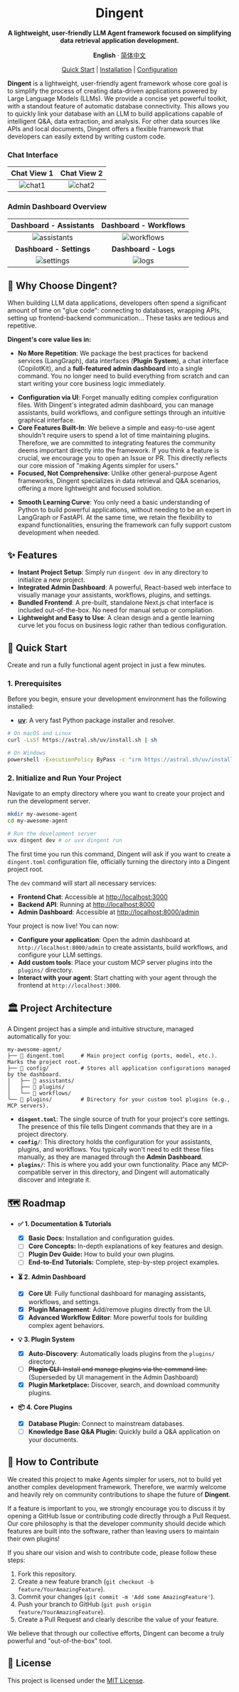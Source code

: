 <div align="center"><a name="readme-top"></a>

# Dingent

**A lightweight, user-friendly LLM Agent framework focused on simplifying data retrieval application development.**

**English** · [简体中文](./README.zh-CN.md)

[Quick Start](https://saya-ashen.github.io/Dingent/docs/intro%23quick-start)
|
[Installation](https://saya-ashen.github.io/Dingent/docs/getting-started/installation)
|
[Configuration](https://saya-ashen.github.io/Dingent/docs/getting-started/configuration)

</div>

**Dingent** is a lightweight, user-friendly agent framework whose core goal is to simplify the process of creating data-driven applications powered by Large Language Models (LLMs). We provide a concise yet powerful toolkit, with a standout feature of automatic database connectivity. This allows you to quickly link your database with an LLM to build applications capable of intelligent Q\&A, data extraction, and analysis. For other data sources like APIs and local documents, Dingent offers a flexible framework that developers can easily extend by writing custom code.

### Chat Interface

| Chat View 1 | Chat View 2 |
| :---: | :---: |
| ![chat1](./assets/Chart1.png) | ![chat2](./assets/Chart2.png) |

### Admin Dashboard Overview

| Dashboard - Assistants | Dashboard - Workflows |
| :---: | :---: |
| ![assistants](./assets/admin-assistants.png) | ![workflows](./assets/admin-workflows.png) |
| **Dashboard - Settings** | **Dashboard - Logs** |
| ![settings](./assets/admin-settings.png) | ![logs](./assets/admin-logs.png) |

## 🎯 Why Choose Dingent?

When building LLM data applications, developers often spend a significant amount of time on "glue code": connecting to databases, wrapping APIs, setting up frontend-backend communication... These tasks are tedious and repetitive.

**Dingent's core value lies in:**

  - **No More Repetition**: We package the best practices for backend services (LangGraph), data interfaces (**Plugin System**), a chat interface (CopilotKit), and a **full-featured admin dashboard** into a single command. You no longer need to build everything from scratch and can start writing your core business logic immediately.
  * **Configuration via UI**: Forget manually editing complex configuration files. With Dingent's integrated admin dashboard, you can manage assistants, build workflows, and configure settings through an intuitive graphical interface.
  * **Core Features Built-In**: We believe a simple and easy-to-use agent shouldn't require users to spend a lot of time maintaining plugins. Therefore, we are committed to integrating features the community deems important directly into the framework. If you think a feature is crucial, we encourage you to open an Issue or PR. This directly reflects our core mission of "making Agents simpler for users."
  * **Focused, Not Comprehensive**: Unlike other general-purpose Agent frameworks, Dingent specializes in data retrieval and Q\&A scenarios, offering a more lightweight and focused solution.
  - **Smooth Learning Curve**: You only need a basic understanding of Python to build powerful applications, without needing to be an expert in LangGraph or FastAPI. At the same time, we retain the flexibility to expand functionalities, ensuring the framework can fully support custom development when needed.

## ✨ Features

  * **Instant Project Setup**: Simply run `dingent dev` in any directory to initialize a new project.
  * **Integrated Admin Dashboard**: A powerful, React-based web interface to visually manage your assistants, workflows, plugins, and settings.
  * **Bundled Frontend**: A pre-built, standalone Next.js chat interface is included out-of-the-box. No need for manual setup or compilation.
  * **Lightweight and Easy to Use**: A clean design and a gentle learning curve let you focus on business logic rather than tedious configuration.

## 🚀 Quick Start

Create and run a fully functional agent project in just a few minutes.

### 1. Prerequisites

Before you begin, ensure your development environment has the following installed:

  * [**uv**](https://docs.astral.sh/uv/getting-started/installation/): A very fast Python package installer and resolver.

<!-- end list -->

```bash
# On macOS and Linux
curl -LsSf https://astral.sh/uv/install.sh | sh

# On Windows
powershell -ExecutionPolicy ByPass -c "irm https://astral.sh/uv/install.ps1 | iex"
```

### 2. Initialize and Run Your Project

Navigate to an empty directory where you want to create your project and run the development server.

```bash
mkdir my-awesome-agent
cd my-awesome-agent

# Run the development server
uvx dingent dev # or uvx dingent run
```

The first time you run this command, Dingent will ask if you want to create a `dingent.toml` configuration file, officially turning the directory into a Dingent project root.

The `dev` command will start all necessary services:

  * **Frontend Chat**: Accessible at [http://localhost:3000](http://localhost:3000)
  * **Backend API**: Running at [http://localhost:8000](http://localhost:8000)
  * **Admin Dashboard**: Accessible at [http://localhost:8000/admin](http://localhost:8000/admin)

Your project is now live\! You can now:

  * **Configure your application**: Open the admin dashboard at `http://localhost:8000/admin` to create assistants, build workflows, and configure your LLM settings.
  * **Add custom tools**: Place your custom MCP server plugins into the `plugins/` directory.
  * **Interact with your agent**: Start chatting with your agent through the frontend at `http://localhost:3000`.

## 🏛️ Project Architecture

A Dingent project has a simple and intuitive structure, managed automatically for you:

```plaintext
my-awesome-agent/
├── 📄 dingent.toml     # Main project config (ports, model, etc.). Marks the project root.
├── 📁 config/          # Stores all application configurations managed by the dashboard.
│   ├── 📁 assistants/
│   ├── 📁 plugins/
│   └── 📁 workflows/
└── 📁 plugins/         # Directory for your custom tool plugins (e.g., MCP servers).
```

  * **`dingent.toml`**: The single source of truth for your project's core settings. The presence of this file tells Dingent commands that they are in a project directory.
  * **`config/`**: This directory holds the configuration for your assistants, plugins, and workflows. You typically won't need to edit these files manually, as they are managed through the **Admin Dashboard**.
  * **`plugins/`**: This is where you add your own functionality. Place any MCP-compatible server in this directory, and Dingent will automatically discover and integrate it.

## 🗺️ Roadmap

  - **✅ 1. Documentation & Tutorials**

      - [x] **Basic Docs:** Installation and configuration guides.
      - [ ] **Core Concepts:** In-depth explanations of key features and design.
      - [ ] **Plugin Dev Guide:** How to build your own plugins.
      - [ ] **End-to-End Tutorials:** Complete, step-by-step project examples.

  - **⏳ 2. Admin Dashboard**

      - [x] **Core UI**: Fully functional dashboard for managing assistants, workflows, and settings.
      - [x] **Plugin Management**: Add/remove plugins directly from the UI.
      - [x] **Advanced Workflow Editor**: More powerful tools for building complex agent behaviors.

  - **💡 3. Plugin System**

      - [x] **Auto-Discovery**: Automatically loads plugins from the `plugins/` directory.
      - [ ] ~~**Plugin CLI:** Install and manage plugins via the command line.~~
       (Superseded by UI management in the Admin Dashboard)
      - [x] **Plugin Marketplace:** Discover, search, and download community plugins.

  - **📦 4. Core Plugins**

      - [x] **Database Plugin:** Connect to mainstream databases.
      - [ ] **Knowledge Base Q\&A Plugin:** Quickly build a Q\&A application on your documents.

## 🤝 How to Contribute

We created this project to make Agents simpler for users, not to build yet another complex development framework. Therefore, we warmly welcome and heavily rely on community contributions to shape the future of **Dingent**.

If a feature is important to you, we strongly encourage you to discuss it by opening a GitHub Issue or contributing code directly through a Pull Request. Our core philosophy is that the developer community should decide which features are built into the software, rather than leaving users to maintain their own plugins\!

If you share our vision and wish to contribute code, please follow these steps:

1.  Fork this repository.
2.  Create a new feature branch (`git checkout -b feature/YourAmazingFeature`).
3.  Commit your changes (`git commit -m 'Add some AmazingFeature'`).
4.  Push your branch to GitHub (`git push origin feature/YourAmazingFeature`).
5.  Create a Pull Request and clearly describe the value of your feature.

We believe that through our collective efforts, Dingent can become a truly powerful and "out-of-the-box" tool.

## 📄 License

This project is licensed under the [MIT License](./LICENSE).
